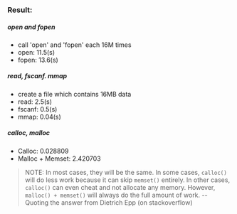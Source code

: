 ### Result:
##### open and fopen
+ call 'open' and 'fopen' each 16M times
+ open: 11.5(s)
+ fopen: 13.6(s)

##### read, fscanf. mmap
+ create a file which contains 16MB data
+ read: 2.5(s)
+ fscanf: 0.5(s)
+ mmap: 0.04(s)

##### calloc, malloc
+ Calloc: 0.028809
+ Malloc + Memset: 2.420703
> NOTE: In most cases, they will be the same. In some cases, `calloc()` will do less work because it can skip `memset()` entirely. In other cases, `calloc()` can even cheat and not allocate any memory.
> However, `malloc() + memset()` will always do the full amount of work.
> -- Quoting the answer from Dietrich Epp (on stackoverflow)
